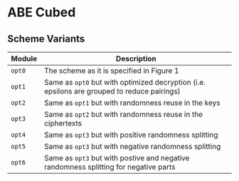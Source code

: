 # ABE Cubed

## Scheme Variants

| Module | Description                                                                                 |
|---------|--------------------------------------------------------------------------------------------|
| `opt0` | The scheme as it is specified in Figure 1                                                   |
| `opt1` | Same as `opt0` but with optimized decryption (i.e. epsilons are grouped to reduce pairings) |
| `opt2` | Same as `opt1` but with randomness reuse in the keys                                        |
| `opt3` | Same as `opt2` but with randomness reuse in the ciphertexts                                 |
| `opt4` | Same as `opt3` but with positive randomness splitting                                       |
| `opt5` | Same as `opt3` but with negative randomness splitting                                       |
| `opt6` | Same as `opt3` but with postive and negative randomness splitting for negative parts        |
